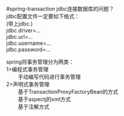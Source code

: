 #spring-transaction
jdbc连接数据库的问题？<br>
jdbc配置文件一定要如下格式：<br>
(带上jdbc.)<br>
jdbc.driver=...<br>
jdbc.url=...<br>
jdbc.username=...<br>
jdbc.password=...<br>

spring将事务管理分为两类：<br>
1>编程式事务管理<br>
 &nbsp;&nbsp; &nbsp;&nbsp; &nbsp;&nbsp;手动编写代码进行事务管理<br>
2>声明式事务管理<br>
&nbsp;&nbsp; &nbsp;&nbsp; &nbsp;&nbsp;基于TransactionProxyFactoryBean的方式<br>
&nbsp;&nbsp; &nbsp;&nbsp; &nbsp;&nbsp;基于aspectj的xml方式<br>
&nbsp;&nbsp; &nbsp;&nbsp; &nbsp;&nbsp;基于注解方式<br>
